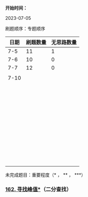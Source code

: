 **开始时间：**

2023-07-05

刷题顺序：专题顺序



| 日期 | 刷题数量 | 无思路数量 |
| ---- | -------- | ---------- |
| 7-5  | 11       | 1          |
| 7-6  | 10       | 0          |
| 7-7  | 12       | 0          |
|      |          |            |
| 7-10 |          |            |
|      |          |            |
|      |          |            |
|      |          |            |
|      |          |            |
|      |          |            |
|      |          |            |
|      |          |            |
|      |          |            |
|      |          |            |
|      |          |            |
|      |          |            |
|      |          |            |
|      |          |            |
|      |          |            |
|      |          |            |
|      |          |            |
|      |          |            |
|      |          |            |
|      |          |            |
|      |          |            |
|      |          |            |
|      |          |            |
|      |          |            |
|      |          |            |
|      |          |            |
|      |          |            |
|      |          |            |
|      |          |            |
|      |          |            |
|      |          |            |
|      |          |            |
|      |          |            |
|      |          |            |
|      |          |            |
|      |          |            |
|      |          |            |
|      |          |            |
|      |          |            |
|      |          |            |
|      |          |            |
|      |          |            |
|      |          |            |
|      |          |            |
|      |          |            |



未完成题目：重要程度（* ， ** ， ***）

### [162. 寻找峰值*](https://leetcode.cn/problems/find-peak-element/)（二分查找）



